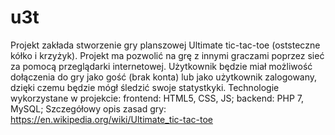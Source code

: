 # u3t
Projekt zakłada stworzenie gry planszowej Ultimate tic-tac-toe (oststeczne kółko i krzyżyk). Projekt ma pozwolić na grę z innymi graczami poprzez sieć za pomocą przeglądarki internetowej. Użytkownik będzie miał możliwość dołączenia do gry jako gość (brak konta) lub jako użytkownik zalogowany, dzięki czemu będzie mógł śledzić swoje statystkyki.
Technologie wykorzystane w projekcie: frontend: HTML5, CSS, JS; backend: PHP 7, MySQL;
Szczegółowy opis zasad gry: https://en.wikipedia.org/wiki/Ultimate_tic-tac-toe
